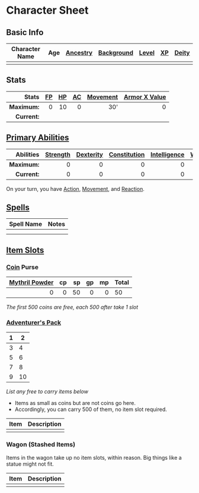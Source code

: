 # Character Sheet

## Basic Info

| Character Name | Age | [Ancestry](../../Player%20Characters/Ancenstries/Ancestry.md) | [Background](../../Player%20Characters/Backgrounds.md) | [Level](../../Player%20Characters/Derived%20Statistics/Level.md) | [XP](../../Player%20Characters/Derived%20Statistics/Experience%20Points.md) | [Deity](../../Magic/Spells/Deities/Deities.md) |
| -------------- | --: | ------------------------------------------------------------- | ------------------------------------------------------ | ---------------------------------------------------------------: | --------------------------------------------------------------------------: | ---------------------------------------------- |
|                |     |                                                               |                                                        |                                                                  |                                                                             |                                                |
## Stats

|        Stats | [FP](../../Player%20Characters/Derived%20Statistics/Fatigue%20Points.md) | [HP](../../Player%20Characters/Derived%20Statistics/Health%20Points.md) | [AC](../../Player%20Characters/Derived%20Statistics/Armor%20Class.md) | [Movement](../../Game%20Procedures/Movement.md) | [Armor X Value](../../Items/Equipment/Individual%20Item%20Cards/Armors/Armor%20Properties/Armor%20X%20Property.md) |
| -----------: | -----------------------------------------------------------------------: | ----------------------------------------------------------------------: | --------------------------------------------------------------------: | ----------------------------------------------: | -----------------------------------------------------------------------------------------------------------------: |
| **Maximum:** |                                                                        0 |                                                                      10 |                                                                     0 |                                             30' |                                                                                                                  0 |
| **Current:** |                                                                          |                                                                         |                                                                       |                                                 |                                                                                                                    |
## [Primary Abilities](../../Player%20Characters/Chosen%20Statistics/Ability%20Scores.md)

|    Abilities | [Strength](../../Player%20Characters/Chosen%20Statistics/Strength.md) | [Dexterity](../../Player%20Characters/Chosen%20Statistics/Dexterity.md) | [Constitution](../../Player%20Characters/Chosen%20Statistics/Constitution.md) | [Intelligence](../../Player%20Characters/Chosen%20Statistics/Intelligence.md) | [Wisdom](../../Player%20Characters/Chosen%20Statistics/Wisdom.md)<br> | [Charisma](../../Player%20Characters/Chosen%20Statistics/Charisma.md)<br> |
| -----------: | --------------------------------------------------------------------: | ----------------------------------------------------------------------: | ----------------------------------------------------------------------------: | ----------------------------------------------------------------------------: | --------------------------------------------------------------------: | ------------------------------------------------------------------------: |
| **Maximum:** |                                                                     0 |                                                                       0 |                                                                             0 |                                                                             0 |                                                                     0 |                                                                         0 |
| **Current:** |                                                                     0 |                                                                       0 |                                                                             0 |                                                                             0 |                                                                     0 |                                                                         0 |
On your turn, you have [Action](../../Game%20Procedures/Action.md), [Movement](../../Game%20Procedures/Movement.md), and [Reaction](../../Game%20Procedures/Reaction.md).
## [Spells](../../Magic/Spells.md)

| Spell Name | Notes |
| ---------- | ----- |
|            |       |
|            |       |

## [Item Slots](../../Player%20Characters/Derived%20Statistics/Item%20Slots.md)
### [Coin](../../Economy/Coins.md) Purse

| [Mythril Powder](../../Magic/Mythril.md) |  cp |  sp |  gp |  mp | Total |
| ---------------------------------------: | --: | --: | --: | --: | ----- |
|                                        0 |   0 |  50 |   0 |   0 | 50    |
<!-- TBLFM: @>$6=sum($1..$-1) -->
*The first 500 coins are free, each 500 after take 1 slot*
### [Adventurer's Pack](../../Items/Equipment/Individual%20Item%20Cards/Gear/100%20Coins/Adventurer's%20Pack.md)

| 1   | 2   |
| --- | --- |
| 3   | 4   |
| 5   | 6   |
| 7   | 8   |
| 9   | 10  |
*List any free to carry items below*
- Items as small as coins but are not coins go here.
- Accordingly, you can carry 500 of them, no item slot required.

| Item | Description |
| ---- | ----------- |
|      |             |
### Wagon (Stashed Items)
Items in the wagon take up no item slots, within reason. Big things like a statue might not fit.

| Item | Description |
| ---- | ----------- |
|      |             |
